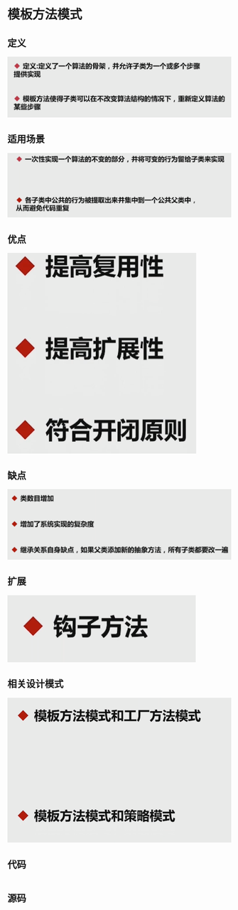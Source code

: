 # 模板方法模式

## 定义

![](image/Pasted%20image%2020241229200942.png)

## 适用场景

![](image/Pasted%20image%2020241229201050.png)

## 优点

![](image/Pasted%20image%2020241229201129.png)

## 缺点

![](image/Pasted%20image%2020241229201140.png)
## 扩展

![](image/Pasted%20image%2020241229201217.png)

## 相关设计模式

![](image/Pasted%20image%2020241229201241.png)

## 代码

```java

```

## 源码


